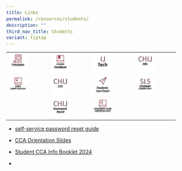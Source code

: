 ```yaml
---
title: Links
permalink: /resources/students/
description: ""
third_nav_title: Students
variant: tiptap
---
```

<table>
<tbody>
<tr>
<td rowspan="1" colspan="1"><a class="isomer-image-wrapper" href="/resources/students/timetable/"><img style="width:50%" height="auto" width="100%" src="/images/IconStu/timetable.png"></a>
</td>
<td rowspan="1" colspan="1"><a class="isomer-image-wrapper" href="https://indd.adobe.com/view/cd31b081-37c6-490f-9da3-8221a1ac3b73?mv=affiliate&amp;mv2=red"><img style="width:50%" height="auto" width="100%" src="/images/IconStu/shb2.png"></a>
</td>
<td rowspan="1" colspan="1"><a class="isomer-image-wrapper" href="https://sites.google.com/moe.edu.sg/ijtech"><img style="width:50%" height="auto" width="100%" src="/images/IconStu/IJTech.png"></a>
</td>
<td rowspan="1" colspan="1"><a class="isomer-image-wrapper" href="https://sites.google.com/moe.edu.sg/chij-secondary-hbl/home"><img style="width:50%" height="auto" width="100%" src="/images/IconStu/HBL.jpg"></a>
</td>
</tr>
<tr>
<td rowspan="1" colspan="1"><a class="isomer-image-wrapper" href="https://schoolibrary.moe.edu.sg/chijsectoapayoh/cgi-bin/spydus.exe/MSGTRN/WPAC/HOME"><img style="width:50%" height="auto" width="100%" src="/images/IconStu/LibCatalogue.png"></a>
</td>
<td rowspan="1" colspan="1"><a class="isomer-image-wrapper" href="https://sites.google.com/moe.edu.sg/chijecg2021/home"><img style="width: 50%;" height="auto" width="100%" alt="" src="/images/IconTr/CCE.png"></a>
</td>
<td rowspan="1" colspan="1"><a class="isomer-image-wrapper" href="https://workspace.google.com/dashboard"><img style="width:50%" height="auto" width="100%" src="/images/IconStu/stdicon.png"></a>
</td>
<td rowspan="1" colspan="1"><a class="isomer-image-wrapper" href="https://vle.learning.moe.edu.sg/login"><img style="width:50%" height="auto" width="100%" src="/images/IconStu/SLS.png"></a>
</td>
</tr>
<tr>
<td rowspan="1" colspan="1">
<p></p>
</td>
<td rowspan="1" colspan="1"><a class="isomer-image-wrapper" href="https://sites.google.com/moe.edu.sg/chij-secondary-homework-board/home"><img style="width: 50%;" height="auto" width="100%" alt="" src="/images/IconStu/HWB.png"></a>
</td>
<td rowspan="1" colspan="1"><a class="isomer-image-wrapper" href="/file/ICT/iconguide"><img style="width:50%" height="auto" width="100%" src="/images/IconStu/iconguide.png"></a>
</td>
<td rowspan="1" colspan="1">
<p></p>
</td>
</tr>
</tbody>
</table>
<ul data-tight="true" class="tight">
<li>
<p><a href="/files/self_service_password_reset.pdf" rel="noopener noreferrer nofollow" target="_blank">self-service password reset guide</a>
</p>
</li>
<li>
<p><a href="/files/Parents/CCA_Briefing_Slides__Students_Parents_.pdf" rel="noopener noreferrer nofollow" target="_blank">CCA Orientation Slides</a>
</p>
</li>
<li>
<p><a href="/files/CCA/Student_CCA_Info_Booklet.pdf" rel="noopener noreferrer nofollow" target="_blank">Student CCA Info Booklet 2024</a>
</p>
</li>
<li>
<p></p>
</li>
</ul>
<p></p>